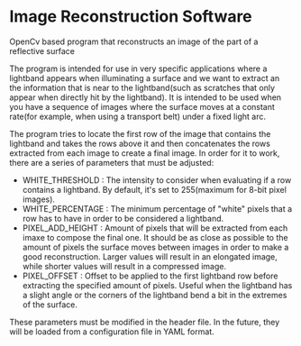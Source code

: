 # Image Reconstruction Software
OpenCv based program that reconstructs an image of the part of a reflective surface

The program is intended for use in very specific applications where a lightband appears when illuminating a surface and we want to extract an the information that is near to the lightband(such as scratches that only appear when directly hit by the lightband). It is intended to be used when you have a sequence of images where the surface moves at a constant rate(for example, when using a transport belt) under a fixed light arc.

The program tries to locate the first row of the image that contains the lightband and takes the rows above it and then concatenates the rows extracted from each image to create a final image.
In order for it to work, there are a series of parameters that must be adjusted:
- WHITE_THRESHOLD : The intensity to consider when evaluating if a row contains a lightband. By default, it's set to 255(maximum for 8-bit pixel images).
- WHITE_PERCENTAGE : The minimum percentage of "white" pixels that a row has to have in order to be considered a lightband.
- PIXEL_ADD_HEIGHT : Amount of pixels that will be extracted from each imaxe to compose the final one. It should be as close as possible to the amount of pixels the surface moves between images in order to make a good reconstruction. Larger values will result in an elongated image, while shorter values will result in a compressed image.
- PIXEL_OFFSET : Offset to be applied to the first lightband row before extracting the specified amount of pixels. Useful when the lightband has a slight angle or the corners of the lightband bend a bit in the extremes of the surface.

These parameters must be modified in the header file. In the future, they will be loaded from a configuration file in YAML format.


